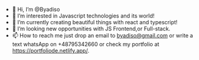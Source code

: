 - 👋 Hi, I’m @Byadiso
- 👀 I’m interested in Javascript technologies and its world!
- 🌱 I’m currently creating beautiful things with react and typescript!
- 💞️ I’m looking new opportunities with JS Frontend,or Full-stack.
- 📫 How to reach me just drop an email to byadiso@gmail.com or write a text whatsApp on +48795342660 or check my portfolio at https://portfoliode.netlify.app/.

<!---
Byadiso/Byadiso is a ✨ special ✨ repository because its `README.md` (this file) appears on your GitHub profile.
You can click the Preview link to take a look at your changes.
--->
